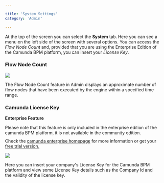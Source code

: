 ```yaml
---

title: 'System Settings'
category: 'Admin'

---
```


At the top of the screen you can select the **System** tab. Here you can see a menu on the left side of the screen with several options. You can access the *Flow Node Count* and, provided that you are using the Enterprise Edition of the Camunda BPM platform, you can insert your *License Key*.


### Flow Node Count

<div class="row">
  <div class="col-xs-6 col-sm-6 col-md-3">
    <img data-img-thumb src="ref:asset:/assets/img/implementation-admin/admin-flow-node-count.png" />
  </div>
  <div class="col-xs-6 col-sm-6 col-md-9">
    <p>The Flow Node Count feature in Admin displays an approximate number of flow nodes that have been executed by the engine within a specified time range.</p>
  </div> 
</div>


### Camunda License Key

<div class="alert alert-warning">
 <p><strong>Enterprise Feature</strong></p>
 Please note that this feature is only included in the enterprise edition of the camunda BPM platform, it is not available in the community edition.
 <p style="margin-top:10px">Check the <a href="http://camunda.com/bpm/enterprise/ ">camunda enterprise homepage</a> for more information or get your <a href="http://camunda.com/bpm/enterprise/trial/">free trial version.</a></p></div>

<div class="row">
  <div class="col-xs-6 col-sm-6 col-md-3">
    <img data-img-thumb src="ref:asset:/assets/img/implementation-admin/admin-license-key.png" />
  </div>
  <div class="col-xs-6 col-sm-6 col-md-9">
    <p>Here you can insert your company's License Key for the Camunda BPM platform and view some License Key details such as the Company Id and the validity of the license key.</p>
  </div> 
</div>
